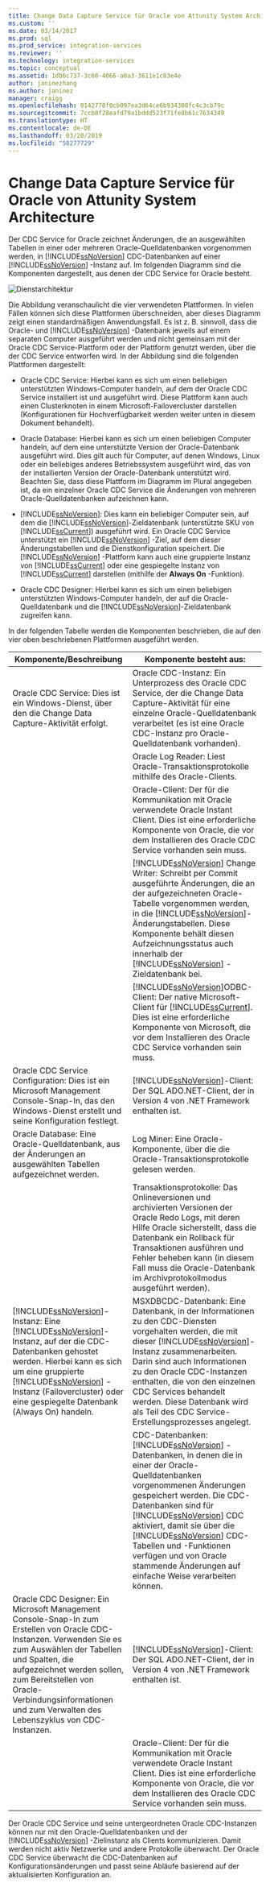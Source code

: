 ```yaml
---
title: Change Data Capture Service für Oracle von Attunity System Architecture | Microsoft-Dokumentation
ms.custom: ''
ms.date: 03/14/2017
ms.prod: sql
ms.prod_service: integration-services
ms.reviewer: ''
ms.technology: integration-services
ms.topic: conceptual
ms.assetid: 1db6c737-3c60-4066-a0a3-3611e1c83e4e
author: janinezhang
ms.author: janinez
manager: craigg
ms.openlocfilehash: 0142770f0cb097ea3d64ce6b934308fc4c3cb79c
ms.sourcegitcommit: 7ccb8f28eafd79a1bddd523f71fe8b61c7634349
ms.translationtype: HT
ms.contentlocale: de-DE
ms.lasthandoff: 03/20/2019
ms.locfileid: "58277729"
---
```

# <a name="change-data-capture-service-for-oracle-by-attunity-system-architecture"></a>Change Data Capture Service für Oracle von Attunity System Architecture
  Der CDC Service for Oracle zeichnet Änderungen, die an ausgewählten Tabellen in einer oder mehreren Oracle-Quelldatenbanken vorgenommen werden, in [!INCLUDE[ssNoVersion](../../includes/ssnoversion-md.md)] CDC-Datenbanken auf einer [!INCLUDE[ssNoVersion](../../includes/ssnoversion-md.md)] -Instanz auf. Im folgenden Diagramm sind die Komponenten dargestellt, aus denen der CDC Service for Oracle besteht.  
  
 ![Dienstarchitektur](../../integration-services/change-data-capture/media/service-architecture.gif "Dienstarchitektur")  
  
 Die Abbildung veranschaulicht die vier verwendeten Plattformen. In vielen Fällen können sich diese Plattformen überschneiden, aber dieses Diagramm zeigt einen standardmäßigen Anwendungsfall. Es ist z. B. sinnvoll, dass die Oracle- und [!INCLUDE[ssNoVersion](../../includes/ssnoversion-md.md)] -Datenbank jeweils auf einem separaten Computer ausgeführt werden und nicht gemeinsam mit der Oracle CDC Service-Plattform oder der Plattform genutzt werden, über die der CDC Service entworfen wird. In der Abbildung sind die folgenden Plattformen dargestellt:  
  
-   Oracle CDC Service: Hierbei kann es sich um einen beliebigen unterstützten Windows-Computer handeln, auf dem der Oracle CDC Service installiert ist und ausgeführt wird. Diese Plattform kann auch einen Clusterknoten in einem Microsoft-Failovercluster darstellen (Konfigurationen für Hochverfügbarkeit werden weiter unten in diesem Dokument behandelt).  
  
-   Oracle Database: Hierbei kann es sich um einen beliebigen Computer handeln, auf dem eine unterstützte Version der Oracle-Datenbank ausgeführt wird. Dies gilt auch für Computer, auf denen Windows, Linux oder ein beliebiges anderes Betriebssystem ausgeführt wird, das von der installierten Version der Oracle-Datenbank unterstützt wird. Beachten Sie, dass diese Plattform im Diagramm im Plural angegeben ist, da ein einzelner Oracle CDC Service die Änderungen von mehreren Oracle-Quelldatenbanken aufzeichnen kann.  
  
-   [!INCLUDE[ssNoVersion](../../includes/ssnoversion-md.md)]: Dies kann ein beliebiger Computer sein, auf dem die [!INCLUDE[ssNoVersion](../../includes/ssnoversion-md.md)]-Zieldatenbank (unterstützte SKU von [!INCLUDE[ssCurrent](../../includes/sscurrent-md.md)]) ausgeführt wird. Ein Oracle CDC Service unterstützt ein [!INCLUDE[ssNoVersion](../../includes/ssnoversion-md.md)] -Ziel, auf dem dieser Änderungstabellen und die Dienstkonfiguration speichert. Die [!INCLUDE[ssNoVersion](../../includes/ssnoversion-md.md)] -Plattform kann auch eine gruppierte Instanz von [!INCLUDE[ssCurrent](../../includes/sscurrent-md.md)] oder eine gespiegelte Instanz von [!INCLUDE[ssCurrent](../../includes/sscurrent-md.md)] darstellen (mithilfe der **Always On** -Funktion).  
  
-   Oracle CDC Designer: Hierbei kann es sich um einen beliebigen unterstützten Windows-Computer handeln, der auf die Oracle-Quelldatenbank und die [!INCLUDE[ssNoVersion](../../includes/ssnoversion-md.md)]-Zieldatenbank zugreifen kann.  
  
 In der folgenden Tabelle werden die Komponenten beschrieben, die auf den vier oben beschriebenen Plattformen ausgeführt werden.  
  
|Komponente/Beschreibung|Komponente besteht aus:|  
|----------------------------|----------------------------|  
|Oracle CDC Service: Dies ist ein Windows-Dienst, über den die Change Data Capture-Aktivität erfolgt.|Oracle CDC-Instanz: Ein Unterprozess des Oracle CDC Service, der die Change Data Capture-Aktivität für eine einzelne Oracle-Quelldatenbank verarbeitet (es ist eine Oracle CDC-Instanz pro Oracle-Quelldatenbank vorhanden).|  
||Oracle Log Reader: Liest Oracle-Transaktionsprotokolle mithilfe des Oracle-Clients.|  
||Oracle-Client: Der für die Kommunikation mit Oracle verwendete Oracle Instant Client. Dies ist eine erforderliche Komponente von Oracle, die vor dem Installieren des Oracle CDC Service vorhanden sein muss.|  
||[!INCLUDE[ssNoVersion](../../includes/ssnoversion-md.md)] Change Writer: Schreibt per Commit ausgeführte Änderungen, die an der aufgezeichneten Oracle-Tabelle vorgenommen werden, in die [!INCLUDE[ssNoVersion](../../includes/ssnoversion-md.md)]-Änderungstabellen. Diese Komponente behält diesen Aufzeichnungsstatus auch innerhalb der [!INCLUDE[ssNoVersion](../../includes/ssnoversion-md.md)] -Zieldatenbank bei.|  
||[!INCLUDE[ssNoVersion](../../includes/ssnoversion-md.md)]ODBC-Client: Der native Microsoft-Client für [!INCLUDE[ssCurrent](../../includes/sscurrent-md.md)]. Dies ist eine erforderliche Komponente von Microsoft, die vor dem Installieren des Oracle CDC Service vorhanden sein muss.|  
|Oracle CDC Service Configuration: Dies ist ein Microsoft Management Console-Snap-In, das den Windows-Dienst erstellt und seine Konfiguration festlegt.|[!INCLUDE[ssNoVersion](../../includes/ssnoversion-md.md)]-Client: Der SQL ADO.NET-Client, der in Version 4 von .NET Framework enthalten ist.|  
|Oracle Database: Eine Oracle-Quelldatenbank, aus der Änderungen an ausgewählten Tabellen aufgezeichnet werden.|Log Miner: Eine Oracle-Komponente, über die die Oracle-Transaktionsprotokolle gelesen werden.|  
||Transaktionsprotokolle: Das Onlineversionen und archivierten Versionen der Oracle Redo Logs, mit deren Hilfe Oracle sicherstellt, dass die Datenbank ein Rollback für Transaktionen ausführen und Fehler beheben kann (in diesem Fall muss die Oracle-Datenbank im Archivprotokollmodus ausgeführt werden).|  
|[!INCLUDE[ssNoVersion](../../includes/ssnoversion-md.md)]-Instanz: Eine [!INCLUDE[ssNoVersion](../../includes/ssnoversion-md.md)]-Instanz, auf der die CDC-Datenbanken gehostet werden. Hierbei kann es sich um eine gruppierte [!INCLUDE[ssNoVersion](../../includes/ssnoversion-md.md)] -Instanz (Failovercluster) oder eine gespiegelte Datenbank (Always On) handeln.|MSXDBCDC-Datenbank: Eine Datenbank, in der Informationen zu den CDC-Diensten vorgehalten werden, die mit dieser [!INCLUDE[ssNoVersion](../../includes/ssnoversion-md.md)]-Instanz zusammenarbeiten. Darin sind auch Informationen zu den Oracle CDC-Instanzen enthalten, die von den einzelnen CDC Services behandelt werden. Diese Datenbank wird als Teil des CDC Service-Erstellungsprozesses angelegt.|  
||CDC-Datenbanken: [!INCLUDE[ssNoVersion](../../includes/ssnoversion-md.md)] -Datenbanken, in denen die in einer der Oracle-Quelldatenbanken vorgenommenen Änderungen gespeichert werden. Die CDC-Datenbanken sind für [!INCLUDE[ssNoVersion](../../includes/ssnoversion-md.md)] CDC aktiviert, damit sie über die [!INCLUDE[ssNoVersion](../../includes/ssnoversion-md.md)] CDC-Tabellen und -Funktionen verfügen und von Oracle stammende Änderungen auf einfache Weise verarbeiten können.|  
|Oracle CDC Designer: Ein Microsoft Management Console-Snap-In zum Erstellen von Oracle CDC-Instanzen. Verwenden Sie es zum Auswählen der Tabellen und Spalten, die aufgezeichnet werden sollen, zum Bereitstellen von Oracle-Verbindungsinformationen und zum Verwalten des Lebenszyklus von CDC-Instanzen.|[!INCLUDE[ssNoVersion](../../includes/ssnoversion-md.md)]-Client: Der SQL ADO.NET-Client, der in Version 4 von .NET Framework enthalten ist.|  
||Oracle-Client: Der für die Kommunikation mit Oracle verwendete Oracle Instant Client. Dies ist eine erforderliche Komponente von Oracle, die vor dem Installieren des Oracle CDC Service vorhanden sein muss.|  
  
 Der Oracle CDC Service und seine untergeordneten Oracle CDC-Instanzen können nur mit den Oracle-Quelldatenbanken und der [!INCLUDE[ssNoVersion](../../includes/ssnoversion-md.md)] -Zielinstanz als Clients kommunizieren. Damit werden nicht aktiv Netzwerke und andere Protokolle überwacht. Der Oracle CDC Service überwacht die CDC-Datenbanken auf Konfigurationsänderungen und passt seine Abläufe basierend auf der aktualisierten Konfiguration an.  
  
  
